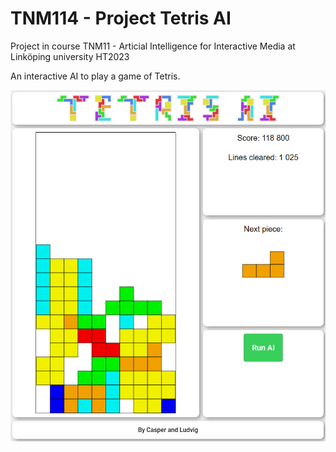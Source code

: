 # TNM114 - Project Tetris AI

Project in course TNM11 - Articial Intelligence for Interactive Media at Linköping university HT2023

An interactive AI to play a game of Tetris.

![Tetris](/tetris.png)
